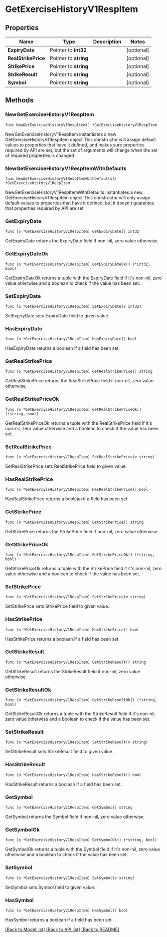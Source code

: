 # GetExerciseHistoryV1RespItem

## Properties

Name | Type | Description | Notes
------------ | ------------- | ------------- | -------------
**ExpiryDate** | Pointer to **int32** |  | [optional] 
**RealStrikePrice** | Pointer to **string** |  | [optional] 
**StrikePrice** | Pointer to **string** |  | [optional] 
**StrikeResult** | Pointer to **string** |  | [optional] 
**Symbol** | Pointer to **string** |  | [optional] 

## Methods

### NewGetExerciseHistoryV1RespItem

`func NewGetExerciseHistoryV1RespItem() *GetExerciseHistoryV1RespItem`

NewGetExerciseHistoryV1RespItem instantiates a new GetExerciseHistoryV1RespItem object
This constructor will assign default values to properties that have it defined,
and makes sure properties required by API are set, but the set of arguments
will change when the set of required properties is changed

### NewGetExerciseHistoryV1RespItemWithDefaults

`func NewGetExerciseHistoryV1RespItemWithDefaults() *GetExerciseHistoryV1RespItem`

NewGetExerciseHistoryV1RespItemWithDefaults instantiates a new GetExerciseHistoryV1RespItem object
This constructor will only assign default values to properties that have it defined,
but it doesn't guarantee that properties required by API are set

### GetExpiryDate

`func (o *GetExerciseHistoryV1RespItem) GetExpiryDate() int32`

GetExpiryDate returns the ExpiryDate field if non-nil, zero value otherwise.

### GetExpiryDateOk

`func (o *GetExerciseHistoryV1RespItem) GetExpiryDateOk() (*int32, bool)`

GetExpiryDateOk returns a tuple with the ExpiryDate field if it's non-nil, zero value otherwise
and a boolean to check if the value has been set.

### SetExpiryDate

`func (o *GetExerciseHistoryV1RespItem) SetExpiryDate(v int32)`

SetExpiryDate sets ExpiryDate field to given value.

### HasExpiryDate

`func (o *GetExerciseHistoryV1RespItem) HasExpiryDate() bool`

HasExpiryDate returns a boolean if a field has been set.

### GetRealStrikePrice

`func (o *GetExerciseHistoryV1RespItem) GetRealStrikePrice() string`

GetRealStrikePrice returns the RealStrikePrice field if non-nil, zero value otherwise.

### GetRealStrikePriceOk

`func (o *GetExerciseHistoryV1RespItem) GetRealStrikePriceOk() (*string, bool)`

GetRealStrikePriceOk returns a tuple with the RealStrikePrice field if it's non-nil, zero value otherwise
and a boolean to check if the value has been set.

### SetRealStrikePrice

`func (o *GetExerciseHistoryV1RespItem) SetRealStrikePrice(v string)`

SetRealStrikePrice sets RealStrikePrice field to given value.

### HasRealStrikePrice

`func (o *GetExerciseHistoryV1RespItem) HasRealStrikePrice() bool`

HasRealStrikePrice returns a boolean if a field has been set.

### GetStrikePrice

`func (o *GetExerciseHistoryV1RespItem) GetStrikePrice() string`

GetStrikePrice returns the StrikePrice field if non-nil, zero value otherwise.

### GetStrikePriceOk

`func (o *GetExerciseHistoryV1RespItem) GetStrikePriceOk() (*string, bool)`

GetStrikePriceOk returns a tuple with the StrikePrice field if it's non-nil, zero value otherwise
and a boolean to check if the value has been set.

### SetStrikePrice

`func (o *GetExerciseHistoryV1RespItem) SetStrikePrice(v string)`

SetStrikePrice sets StrikePrice field to given value.

### HasStrikePrice

`func (o *GetExerciseHistoryV1RespItem) HasStrikePrice() bool`

HasStrikePrice returns a boolean if a field has been set.

### GetStrikeResult

`func (o *GetExerciseHistoryV1RespItem) GetStrikeResult() string`

GetStrikeResult returns the StrikeResult field if non-nil, zero value otherwise.

### GetStrikeResultOk

`func (o *GetExerciseHistoryV1RespItem) GetStrikeResultOk() (*string, bool)`

GetStrikeResultOk returns a tuple with the StrikeResult field if it's non-nil, zero value otherwise
and a boolean to check if the value has been set.

### SetStrikeResult

`func (o *GetExerciseHistoryV1RespItem) SetStrikeResult(v string)`

SetStrikeResult sets StrikeResult field to given value.

### HasStrikeResult

`func (o *GetExerciseHistoryV1RespItem) HasStrikeResult() bool`

HasStrikeResult returns a boolean if a field has been set.

### GetSymbol

`func (o *GetExerciseHistoryV1RespItem) GetSymbol() string`

GetSymbol returns the Symbol field if non-nil, zero value otherwise.

### GetSymbolOk

`func (o *GetExerciseHistoryV1RespItem) GetSymbolOk() (*string, bool)`

GetSymbolOk returns a tuple with the Symbol field if it's non-nil, zero value otherwise
and a boolean to check if the value has been set.

### SetSymbol

`func (o *GetExerciseHistoryV1RespItem) SetSymbol(v string)`

SetSymbol sets Symbol field to given value.

### HasSymbol

`func (o *GetExerciseHistoryV1RespItem) HasSymbol() bool`

HasSymbol returns a boolean if a field has been set.


[[Back to Model list]](../README.md#documentation-for-models) [[Back to API list]](../README.md#documentation-for-api-endpoints) [[Back to README]](../README.md)



